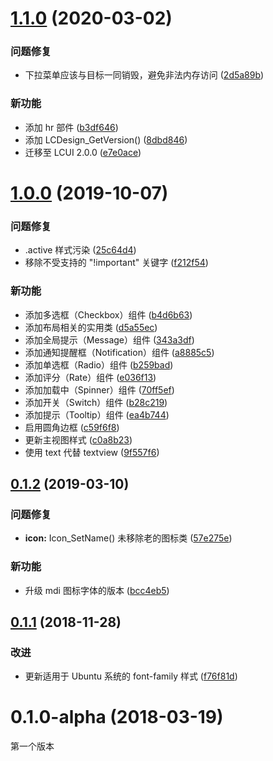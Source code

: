 # [1.1.0](https://github.com/lc-ui/lcui.css/compare/v1.0.0...v1.1.0) (2020-03-02)

### 问题修复

* 下拉菜单应该与目标一同销毁，避免非法内存访问 ([2d5a89b](https://github.com/lc-ui/lcui.css/commit/2d5a89b))

### 新功能

* 添加 hr 部件 ([b3df646](https://github.com/lc-ui/lcui.css/commit/b3df646))
* 添加 LCDesign_GetVersion() ([8dbd846](https://github.com/lc-ui/lcui.css/commit/8dbd846))
* 迁移至 LCUI 2.0.0 ([e7e0ace](https://github.com/lc-ui/lcui.css/commit/e7e0ace))


# [1.0.0](https://github.com/lc-ui/lcui.css/compare/v0.1.2...v1.0.0) (2019-10-07)

### 问题修复

* .active 样式污染 ([25c64d4](https://github.com/lc-ui/lcui.css/commit/25c64d4))
* 移除不受支持的 "!important" 关键字 ([f212f54](https://github.com/lc-ui/lcui.css/commit/f212f54))

### 新功能

* 添加多选框（Checkbox）组件 ([b4d6b63](https://github.com/lc-ui/lcui.css/commit/b4d6b63))
* 添加布局相关的实用类 ([d5a55ec](https://github.com/lc-ui/lcui.css/commit/d5a55ec))
* 添加全局提示（Message）组件 ([343a3df](https://github.com/lc-ui/lcui.css/commit/343a3df))
* 添加通知提醒框（Notification）组件 ([a8885c5](https://github.com/lc-ui/lcui.css/commit/a8885c5))
* 添加单选框（Radio）组件 ([b259bad](https://github.com/lc-ui/lcui.css/commit/b259bad))
* 添加评分（Rate）组件 ([e036f13](https://github.com/lc-ui/lcui.css/commit/e036f13))
* 添加加载中（Spinner）组件 ([70ff5ef](https://github.com/lc-ui/lcui.css/commit/70ff5ef))
* 添加开关（Switch）组件 ([b28c219](https://github.com/lc-ui/lcui.css/commit/b28c219))
* 添加提示（Tooltip）组件 ([ea4b744](https://github.com/lc-ui/lcui.css/commit/ea4b744))
* 启用圆角边框 ([c59f6f8](https://github.com/lc-ui/lcui.css/commit/c59f6f8))
* 更新主视图样式 ([c0a8b23](https://github.com/lc-ui/lcui.css/commit/c0a8b23))
* 使用 text 代替 textview ([9f557f6](https://github.com/lc-ui/lcui.css/commit/9f557f6))

## [0.1.2](https://github.com/lc-ui/lcui.css/compare/v0.1.1...v0.1.2) (2019-03-10)

### 问题修复

* **icon:** Icon_SetName() 未移除老的图标类 ([57e275e](https://github.com/lc-ui/lcui.css/commit/57e275e))


### 新功能

* 升级 mdi 图标字体的版本 ([bcc4eb5](https://github.com/lc-ui/lcui.css/commit/bcc4eb5))


## [0.1.1](https://github.com/lc-ui/lcui.css/compare/v0.1.0-alpha...v0.1.1) (2018-11-28)


### 改进

* 更新适用于 Ubuntu 系统的 font-family 样式 ([f76f81d](https://github.com/lc-ui/lcui.css/commit/f76f81d))

# 0.1.0-alpha (2018-03-19)

第一个版本
